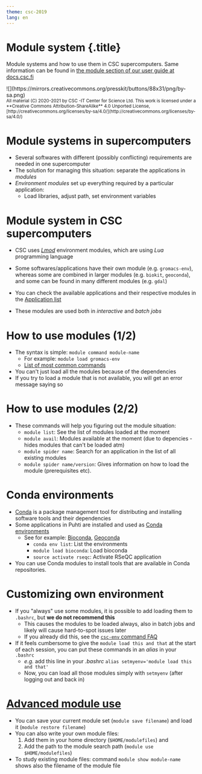 ```yaml
---
theme: csc-2019
lang: en
---
```


# Module system {.title}

Module systems and how to use them in CSC supercomputers.
Same information can be found in [the module section of our user guide at docs.csc.fi](https://docs.csc.fi/computing/modules/)

<div class="column">
![](https://mirrors.creativecommons.org/presskit/buttons/88x31/png/by-sa.png)
</div>
<div class="column">
<small>
All material (C) 2020-2021 by CSC -IT Center for Science Ltd.
This work is licensed under a **Creative Commons Attribution-ShareAlike** 4.0
Unported License, [http://creativecommons.org/licenses/by-sa/4.0/](http://creativecommons.org/licenses/by-sa/4.0/)
</small>
</div>

# Module systems in supercomputers

- Several softwares with different (possibly conflicting) requirements are needed in one supercomputer
- The solution for managing this situation: separate the applications in *modules*
- *Environment modules* set up everything required by a particular application:
   -  Load libraries, adjust path, set environment variables 

# Module system in CSC supercomputers

- CSC uses [*Lmod*](https://lmod.readthedocs.io/en/latest/) environment modules, which are using *Lua* programming language
- Some softwares/applications have their own module (e.g. `gromacs-env`), whereas some are combined in larger modules (e.g. `biokit`, `geoconda`), and some can be found in many different modules (e.g. `gdal`)

- You can check the available applications and their respective modules in the [Application list](https://docs.csc.fi/apps/)
- These modules are used both in *interactive* and *batch jobs*

# How to use modules (1/2)

- The syntax is simple: `module command module-name`
    - For example: `module load gromacs-env`
    - [List of most common commands](https://docs.csc.fi/computing/modules/#module-commands-table)
- You can't just load all the modules because of the dependencies
- If you try to load a module that is not available, you will get an error message saying so 

# How to use modules (2/2)
 - These commands will help you figuring out the module situation:
    - `module list`: See the list of modules loaded at the moment
    - `module avail`: Modules available at the moment (due to depencies -hides modules that can't be loaded atm)
     - `module spider name`: Search for an application in the list of all existing modules
     - `module spider name/version`: Gives information on how to load the module (prerequisites etc).

# Conda environments
- [Conda](https://docs.conda.io/en/latest/) is a package management tool for distributing and installing software tools and their dependencies
- Some applications in Puhti are installed and used as [Conda environments](https://docs.csc.fi/support/tutorials/conda/#what-is-conda)
   - See for example: [Bioconda](https://docs.csc.fi/apps/bioconda/), [Geoconda](https://docs.csc.fi/apps/geoconda/#using-geoconda)
      - `conda env list`: List the environments
      - `module load bioconda`: Load bioconda
      - `source activate rseqc`: Activate RSeQC application
- You can use Conda modules to install tools that are available in Conda repositories.

      
  
# Customizing own environment
- If you "always" use some modules, it is possible to add loading them to `.bashrc`, but **we do not recommend this**
   - This causes the modules to be loaded always, also in batch jobs and likely will cause hard-to-spot issues later
   - If you already did this, see the [`csc-env` command FAQ](https://docs.csc.fi/support/tutorials/using_csc_env/)
- If it feels cumbersome to give the `module load this and that` at the start of each session, you can put these commands in an _alias_ in your `.bashrc`
   - _e.g._ add this line in your _.bashrc_ `alias setmyenv='module load this and that'`
   - Now, you can load all those modules simply with `setmyenv` (after logging out and back in)

# [Advanced module use](https://docs.csc.fi/computing/modules/#advanced-topics)

- You can save your current module set (`module save filename`) and load it (`module restore filename`)
- You can also write your own module files: 
    1. Add them in your home directory (`$HOME/modulefiles`) and 
    2. Add the path to the module search path (`module use $HOME/modulefiles`)
- To study existing module files: command `module show module-name` shows also the filename of the module file
